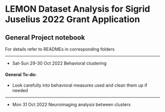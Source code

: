 # LEMON Dataset Analysis for Sigrid Juselius 2022 Grant Application
## General Project notebook
For details refer to READMEs in corresponding folders

---

* Sat-Sun 29-30 Oct 2022 Behavioral clustering

#### General To-do:
- Look carefully into behavioral measures used and clean them up if needed 

---

* Mon 31 Oct 2022 Neuroimaging analysis between clusters
